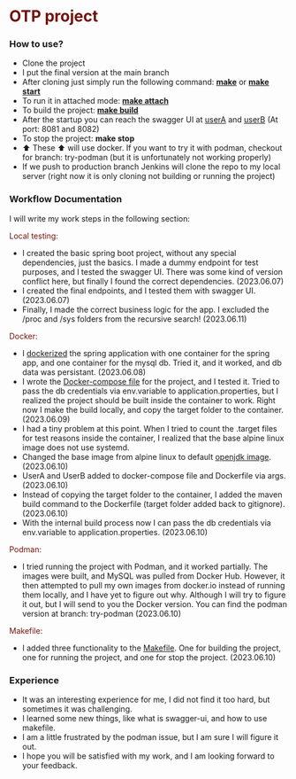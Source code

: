 # <span style="color:#73130d">OTP project</span>

### How to use?

* Clone the project
* I put the final version at the main branch
* After cloning just simply run the following command: <ins><strong>make</strong></ins> or <ins><strong>make start</strong></ins>
* To run it in attached mode: <ins><strong>make attach</strong></ins>
* To build the project: <ins><strong>make build</strong></ins>
* After the startup you can reach the swagger UI at [userA](http://localhost:8081/swagger-ui.html) and [userB](http://localhost:8082/swagger-ui.html) (At port: 8081 and 8082)
* To stop the project: <strong>make stop</strong>
* ⬆️ These ⬆️ will use docker. If you want to try it with podman, checkout for branch: try-podman (but it is unfortunately not working properly)
* If we push to production branch Jenkins will clone the repo to my local server (right now it is only cloning not building or running the project)

### Workflow Documentation

I will write my work steps in the following section:

<span style="color:#73130d"> Local testing: </span>

* I created the basic spring boot project, without any special dependencies, just the basics. I made a dummy endpoint for test purposes, and I tested the swagger UI. There was some kind of version conflict here, but finally I found the correct dependencies. (2023.06.07)
* I created the final endpoints, and I tested them with swagger UI. (2023.06.07)
* Finally, I made the correct business logic for the app. I excluded the /proc and /sys folders from the recursive search! (2023.06.11)


<span style="color:#73130d"> Docker: </span>

* I [dockerized](./Dockerfile) the spring application with one container for the spring app, and one container for the mysql db. Tried it, and it worked, and db data was persistant. (2023.06.08)
* I wrote the [Docker-compose file](./docker-compose.yaml) for the project, and I tested it. Tried to pass the db credentials via env.variable to application.properties, but I realized the project should be built inside the container to work. Right now I make the build locally, and copy the target folder to the container. (2023.06.09)
* I had a tiny problem at this point. When I tried to count the .target files for test reasons inside the container, I realized that the base alpine linux image does not use systemd. 
* Changed the base image from alpine linux to default [openjdk image](https://hub.docker.com/layers/library/eclipse-temurin/17-jdk/images/sha256-b0faf02bf7acfc65be1c2d0a291140300bd129620f145bf1013a1da748295d0c?context=explore). (2023.06.10)
* UserA and UserB added to docker-compose file and Dockerfile via args. (2023.06.10)
* Instead of copying the target folder to the container, I added the maven build command to the Dockerfile (target folder added back to gitignore). (2023.06.10)
* With the internal build process now I can pass the db credentials via env.variable to application.properties. (2023.06.10)

<span style="color:#73130d"> Podman: </span>

*  I tried running the project with Podman, and it worked partially. The images were built, and MySQL was pulled from Docker Hub. However, it then attempted to pull my own images from docker.io instead of running them locally, and I have yet to figure out why. Although I will try to figure it out, but I will send to you the Docker version. You can find the podman version at branch: try-podman (2023.06.10)

<span style="color:#73130d"> Makefile: </span>

* I added three functionality to the [Makefile](./Makefile). One for building the project, one for running the project, and one for stop the project. (2023.06.10)

### Experience

* It was an interesting experience for me, I did not find it too hard, but sometimes it was challenging. 
* I learned some new things, like what is swagger-ui, and how to use makefile.
* I am a little frustrated by the podman issue, but I am sure I will figure it out.
* I hope you will be satisfied with my work, and I am looking forward to your feedback.






